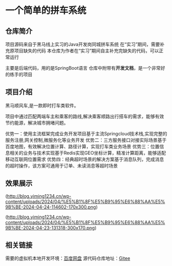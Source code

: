 # 一个简单的拼车系统

## 仓库简介

项目源码来自于黑马线上实习的Java开发岗同城拼车系统
在“实习”期间，需要补充原项目缺失的代码
本仓库为作者在“实习”期间自主补充完缺失的代码，可以正常运行

主要是后端代码，用的是SpringBoot语言
仓库中附带有**开发文档**，是一个非常好的练手的项目

## 项目介绍

黑马顺风车,是一款即时打车类软件。

项目中通过匹配两端车主和乘客的路线,解决乘客顺路出行搭车的需求，能够有效节约能源，解决城市拥堵问题。

优势一：使用主流框架完成业务开发项目基于主流Springcloud技术栈,实现完整的服务注册,网关控制,微服务化等业务开发
优势二：三方服务接口对接实际场景基于百度地图，有效解决位置计算、路径计算，实现打车类业务场景
优势三：位置信息相关的业务与技术实现基于Redis实现GEO坐标计算，精准计算距离，能够适配移动互联网位置需求
优势四：经典超时场景的解决方案基于消息队列，完成消息的超时操作，该方案可通用于订单、未读消息等超时场景

## 效果展示

(http://blog.yiming1234.cn/wp-content/uploads/2024/04/%E5%B1%8F%E5%B9%95%E6%88%AA%E5%9B%BE-2024-04-24-114602-170x300.png)

(http://blog.yiming1234.cn/wp-content/uploads/2024/04/%E5%B1%8F%E5%B9%95%E6%88%AA%E5%9B%BE-2024-04-23-131318-300x170.png)

## 相关链接

需要的虚拟机本地开发环境：[百度网盘](https://pan.baidu.com/s/1_XBMvXLcBkARtYcUDLemZw?pwd=u5e8)
源代码仓库地址：[Gitee](https://gitee.com/380014953/hitch)
